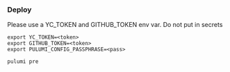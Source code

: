 

### Deploy

Please use a YC_TOKEN and GITHUB_TOKEN env var. Do not put in secrets
```
export YC_TOKEN=<token>
export GITHUB_TOKEN=<token> 
export PULUMI_CONFIG_PASSPHRASE=<pass>

pulumi pre
```
